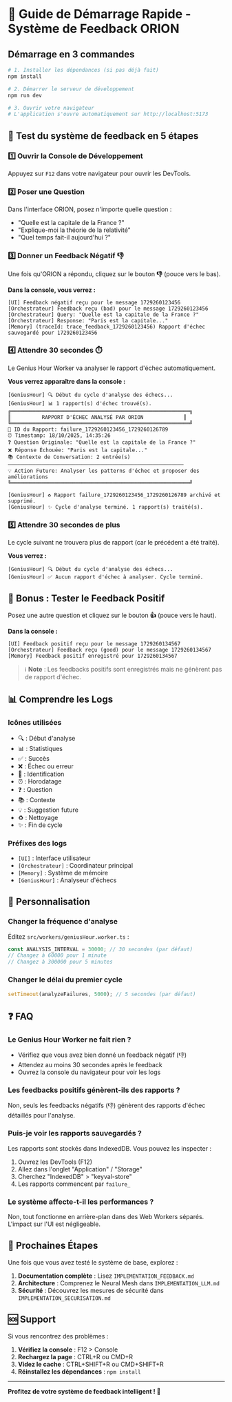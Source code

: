 # 🚀 Guide de Démarrage Rapide - Système de Feedback ORION

## Démarrage en 3 commandes

```bash
# 1. Installer les dépendances (si pas déjà fait)
npm install

# 2. Démarrer le serveur de développement
npm run dev

# 3. Ouvrir votre navigateur
# L'application s'ouvre automatiquement sur http://localhost:5173
```

## 🎯 Test du système de feedback en 5 étapes

### 1️⃣ Ouvrir la Console de Développement
Appuyez sur `F12` dans votre navigateur pour ouvrir les DevTools.

### 2️⃣ Poser une Question
Dans l'interface ORION, posez n'importe quelle question :
- "Quelle est la capitale de la France ?"
- "Explique-moi la théorie de la relativité"
- "Quel temps fait-il aujourd'hui ?"

### 3️⃣ Donner un Feedback Négatif 👎
Une fois qu'ORION a répondu, cliquez sur le bouton **👎** (pouce vers le bas).

**Dans la console, vous verrez :**
```
[UI] Feedback négatif reçu pour le message 1729260123456
[Orchestrateur] Feedback reçu (bad) pour le message 1729260123456
[Orchestrateur] Query: "Quelle est la capitale de la France ?"
[Orchestrateur] Response: "Paris est la capitale..."
[Memory] (traceId: trace_feedback_1729260123456) Rapport d'échec sauvegardé pour 1729260123456
```

### 4️⃣ Attendre 30 secondes ⏱️
Le Genius Hour Worker va analyser le rapport d'échec automatiquement.

**Vous verrez apparaître dans la console :**
```
[GeniusHour] 🔍 Début du cycle d'analyse des échecs...
[GeniusHour] 📊 1 rapport(s) d'échec trouvé(s).
╔══════════════════════════════════════════════════════════╗
║          RAPPORT D'ÉCHEC ANALYSÉ PAR ORION             ║
╚══════════════════════════════════════════════════════════╝
📝 ID du Rapport: failure_1729260123456_1729260126789
⏰ Timestamp: 18/10/2025, 14:35:26
❓ Question Originale: "Quelle est la capitale de la France ?"
❌ Réponse Échouée: "Paris est la capitale..."
📚 Contexte de Conversation: 2 entrée(s)
─────────────────────────────────────────────────────────
💡 Action Future: Analyser les patterns d'échec et proposer des améliorations
╚══════════════════════════════════════════════════════════╝

[GeniusHour] ♻️ Rapport failure_1729260123456_1729260126789 archivé et supprimé.
[GeniusHour] ✨ Cycle d'analyse terminé. 1 rapport(s) traité(s).
```

### 5️⃣ Attendre 30 secondes de plus
Le cycle suivant ne trouvera plus de rapport (car le précédent a été traité).

**Vous verrez :**
```
[GeniusHour] 🔍 Début du cycle d'analyse des échecs...
[GeniusHour] ✅ Aucun rapport d'échec à analyser. Cycle terminé.
```

## 🎉 Bonus : Tester le Feedback Positif

Posez une autre question et cliquez sur le bouton **👍** (pouce vers le haut).

**Dans la console :**
```
[UI] Feedback positif reçu pour le message 1729260134567
[Orchestrateur] Feedback reçu (good) pour le message 1729260134567
[Memory] Feedback positif enregistré pour 1729260134567
```

> ℹ️ **Note** : Les feedbacks positifs sont enregistrés mais ne génèrent pas de rapport d'échec.

## 📊 Comprendre les Logs

### Icônes utilisées
- 🔍 : Début d'analyse
- 📊 : Statistiques
- ✅ : Succès
- ❌ : Échec ou erreur
- 📝 : Identification
- ⏰ : Horodatage
- ❓ : Question
- 📚 : Contexte
- 💡 : Suggestion future
- ♻️ : Nettoyage
- ✨ : Fin de cycle

### Préfixes des logs
- `[UI]` : Interface utilisateur
- `[Orchestrateur]` : Coordinateur principal
- `[Memory]` : Système de mémoire
- `[GeniusHour]` : Analyseur d'échecs

## 🔧 Personnalisation

### Changer la fréquence d'analyse
Éditez `src/workers/geniusHour.worker.ts` :
```typescript
const ANALYSIS_INTERVAL = 30000; // 30 secondes (par défaut)
// Changez à 60000 pour 1 minute
// Changez à 300000 pour 5 minutes
```

### Changer le délai du premier cycle
```typescript
setTimeout(analyzeFailures, 5000); // 5 secondes (par défaut)
```

## ❓ FAQ

### Le Genius Hour Worker ne fait rien ?
- Vérifiez que vous avez bien donné un feedback négatif (👎)
- Attendez au moins 30 secondes après le feedback
- Ouvrez la console du navigateur pour voir les logs

### Les feedbacks positifs génèrent-ils des rapports ?
Non, seuls les feedbacks négatifs (👎) génèrent des rapports d'échec détaillés pour l'analyse.

### Puis-je voir les rapports sauvegardés ?
Les rapports sont stockés dans IndexedDB. Vous pouvez les inspecter :
1. Ouvrez les DevTools (F12)
2. Allez dans l'onglet "Application" / "Storage"
3. Cherchez "IndexedDB" > "keyval-store"
4. Les rapports commencent par `failure_`

### Le système affecte-t-il les performances ?
Non, tout fonctionne en arrière-plan dans des Web Workers séparés. L'impact sur l'UI est négligeable.

## 🎯 Prochaines Étapes

Une fois que vous avez testé le système de base, explorez :

1. **Documentation complète** : Lisez `IMPLEMENTATION_FEEDBACK.md`
2. **Architecture** : Comprenez le Neural Mesh dans `IMPLEMENTATION_LLM.md`
3. **Sécurité** : Découvrez les mesures de sécurité dans `IMPLEMENTATION_SECURISATION.md`

## 🆘 Support

Si vous rencontrez des problèmes :

1. **Vérifiez la console** : F12 > Console
2. **Rechargez la page** : CTRL+R ou CMD+R
3. **Videz le cache** : CTRL+SHIFT+R ou CMD+SHIFT+R
4. **Réinstallez les dépendances** : `npm install`

---

**Profitez de votre système de feedback intelligent ! 🚀**
